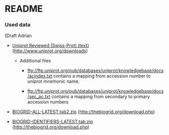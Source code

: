 # README #

### Used data
(Draft Adrian

* [Uniprot Reviewed (Swiss-Prot) (text)](ftp://ftp.uniprot.org/pub/databases/uniprot/current_release/knowledgebase/completw/uniprot_sprot.dat.gz) (http://www.uniprot.org/downloads)
    * Additional files
        * ftp://ftp.uniprot.org/pub/databases/uniprot/knowledgebase/docs/acindex.txt contains a mapping from accession number to uniprot mnemonic name.

        * ftp://ftp.uniprot.org/pub/databases/uniprot/knowledgebase/docs/sec_ac.txt contains a mapping from secondary to primary accession numbers
     

* [BIOGRID-ALL-LATEST.tab2.zip](http://thebiogrid.org/downloads/archives/Latest%20Release/BIOGRID-ALL-LATEST.tab2.zip) (http://thebiogrid.org/download.php)

* [BIOGRID-IDENTIFIERS-LATEST.tab.zip](http://thebiogrid.org/downloads/archives/Latest%20Release/BIOGRID-IDENTIFIERS-LATEST.tab.zip) (http://thebiogrid.org/download.php)